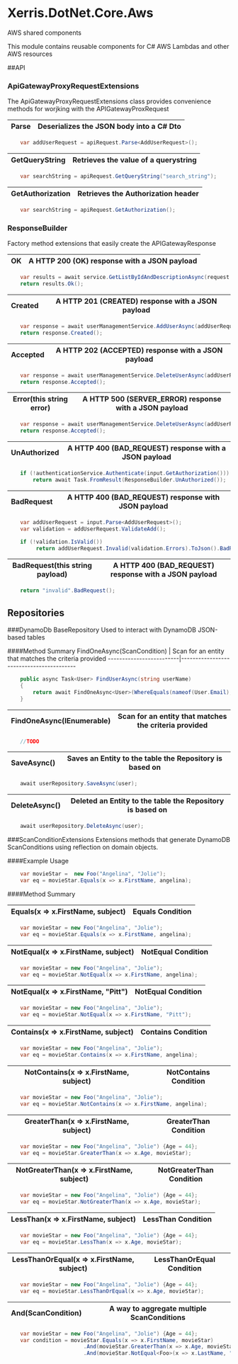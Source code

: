 # Xerris.DotNet.Core.Aws
AWS shared components

This module contains reusable components for C# AWS Lambdas and other AWS resources

##API

### ApiGatewayProxyRequestExtensions
The ApiGatewayProxyRequestExtensions class provides convenience methods for worjking with the APIGatewayProxRequest 

Parse<T> | Deserializes the JSON body into a C# Dto
------- |-----------

```C#
    var addUserRequest = apiRequest.Parse<AddUserRequest>();
```

GetQueryString  |Retrieves the value of a querystring 
----------------|------------------------------------
                      
```C#
    var searchString = apiRequest.GetQueryString("search_string");
```                      
 
GetAuthorization  | Retrieves the Authorization header
----------------- | ------------------------------------------------------------------
```C#
    var searchString = apiRequest.GetAuthorization();
``` 

### ResponseBuilder
Factory method extensions that easily create the APIGatewayResponse 

OK<T>  | A HTTP 200 (OK) response with a JSON payload
-------|---------------------------------------------------------------------
```C#
    var results = await service.GetListByIdAndDescriptionAsync(request.GetQueryString("search_string"));
    return results.Ok();
``` 

Created<T>  | A HTTP 201 (CREATED) response with a JSON payload
------------|--------------------------------------------------
```C#
    var response = await userManagementService.AddUserAsync(addUserRequest).ConfigureAwait(false);
    return response.Created();
``` 

Accepted<T> | A HTTP 202 (ACCEPTED) response with a JSON payload
------------|---------------------------------------------------
```C#
    var response = await userManagementService.DeleteUserAsync(addUserRequest).ConfigureAwait(false);
    return response.Accepted();
``` 

Error(this string error) | A HTTP 500 (SERVER_ERROR) response with a JSON payload
-------------------------|--------------------------------------------------------
```C#
    var response = await userManagementService.DeleteUserAsync(addUserRequest).ConfigureAwait(false);
    return response.Accepted();
``` 

UnAuthorized<T> | A HTTP 400 (BAD_REQUEST) response with a JSON payload
-------------------------|---------------------------------------------
```C#
    if (!authenticationService.Authenticate(input.GetAuthorization()))
        return await Task.FromResult(ResponseBuilder.UnAuthorized());
``` 

BadRequest<T> | A HTTP 400 (BAD_REQUEST) response with JSON payload
-------------------------|-----------------------------------------
```C#
    var addUserRequest = input.Parse<AddUserRequest>();
    var validation = addUserRequest.ValidateAdd();

    if (!validation.IsValid())
         return addUserRequest.Invalid(validation.Errors).ToJson().BadRequest();
``` 

BadRequest(this string payload) | A HTTP 400 (BAD_REQUEST) response with a JSON payload
-------------------------|-------------------------------------------------------------
```C#
    return "invalid".BadRequest();
``` 
## Repositories

###DynamoDb BaseRepository
Used to interact with DynamoDB JSON-based tables

####Method Summary
FindOneAsync<T>(ScanCondition) | Scan for an entity that matches the criteria provided
-------------------------|-----------------------------------------
```C#
    public async Task<User> FindUserAsync(string userName)
    {
        return await FindOneAsync<User>(WhereEquals(nameof(User.Email), userName));
    }
``` 

FindOneAsync<T>(IEnumerable<ScanCondition>) | Scan for an entity that matches the criteria provided
-------------------------|-----------------------------------------
```C#
    //TODO
``` 

SaveAsync() | Saves an Entity to the table the Repository is based on
-------------------------|-------------------------------------------
```C#
    await userRepository.SaveAsync(user);
``` 

DeleteAsync() | Deleted an Entity to the table the Repository is based on
-------------------------|-----------------------------------------------
```C#
    await userRepository.DeleteAsync(user);
``` 

###ScanConditionExtensions
Extensions methods that generate DynamoDB ScanConditions using reflection on domain objects.

####Example Usage
```C#
    var movieStar =  new Foo("Angelina", "Jolie");
    var eq = movieStar.Equals(x => x.FirstName, angelina);
``` 

####Method Summary

Equals(x => x.FirstName, subject) | Equals Condition
-------------------------|-----------------------------------------------
```C#
    var movieStar = new Foo("Angelina", "Jolie");
    var eq = movieStar.Equals(x => x.FirstName, angelina);
``` 

NotEqual(x => x.FirstName, subject) | NotEqual Condition
-------------------------|-----------------------------------------------
```C#
    var movieStar = new Foo("Angelina", "Jolie");
    var eq = movieStar.NotEqual(x => x.FirstName, angelina);
``` 

NotEqual(x => x.FirstName, "Pitt") | NotEqual Condition
-------------------------|-----------------------------------------------
```C#
    var movieStar = new Foo("Angelina", "Jolie");
    var eq = movieStar.NotEqual(x => x.FirstName, "Pitt");
``` 

Contains(x => x.FirstName, subject) | Contains Condition
-------------------------|-----------------------------------------------
```C#
    var movieStar = new Foo("Angelina", "Jolie");
    var eq = movieStar.Contains(x => x.FirstName, angelina);
```

NotContains(x => x.FirstName, subject) | NotContains Condition
-------------------------|-----------------------------------------------
```C#
    var movieStar = new Foo("Angelina", "Jolie");
    var eq = movieStar.NotContains(x => x.FirstName, angelina);
```

GreaterThan(x => x.FirstName, subject) | GreaterThan Condition
-------------------------|-----------------------------------------------
```C#
    var movieStar = new Foo("Angelina", "Jolie") {Age = 44};
    var eq = movieStar.GreaterThan(x => x.Age, movieStar);
```

NotGreaterThan(x => x.FirstName, subject) | NotGreaterThan Condition
-------------------------|-----------------------------------------------
```C#
    var movieStar = new Foo("Angelina", "Jolie") {Age = 44};
    var eq = movieStar.NotGreaterThan(x => x.Age, movieStar);
```

LessThan(x => x.FirstName, subject) | LessThan Condition
-------------------------|-----------------------------------------------
```C#
    var movieStar = new Foo("Angelina", "Jolie") {Age = 44};
    var eq = movieStar.LessThan(x => x.Age, movieStar);
```

LessThanOrEqual(x => x.FirstName, subject) | LessThanOrEqual Condition
-------------------------|-----------------------------------------------
```C#
    var movieStar = new Foo("Angelina", "Jolie") {Age = 44};
    var eq = movieStar.LessThanOrEqual(x => x.Age, movieStar);
```

And(ScanCondition) | A way to aggregate multiple ScanConditions
-------------------------|-----------------------------------------------
```C#
    var movieStar = new Foo("Angelina", "Jolie") {Age = 44};
    var condition = movieStar.Equals(x => x.FirstName, movieStar)
                        .And(movieStar.GreaterThan(x => x.Age, movieStar))
                        .And(movieStar.NotEqual<Foo>(x => x.LastName, "Pitt")).ToList();
```